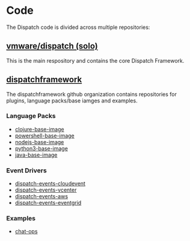 ---
---

# Code

The Dispatch code is divided across multiple repositories:

## [vmware/dispatch (solo)](https://github.com/vmware/dispatch/tree/solo)

This is the main respository and contains the core Dispatch Framework.

## [dispatchframework](https://github.com/dispatchframework)

The dispatchframework github organization contains repositories for plugins, language packs/base iamges and examples.

### Language Packs

* [clojure-base-image](https://github.com/dispatchframework/clojure-base-image)
* [powershell-base-image](https://github.com/dispatchframework/powershell-base-image)
* [nodejs-base-image](https://github.com/dispatchframework/nodejs-base-image)
* [python3-base-image](https://github.com/dispatchframework/python3-base-image)
* [java-base-image](https://github.com/dispatchframework/java-base-image)

### Event Drivers

* [dispatch-events-cloudevent](https://github.com/dispatchframework/dispatch-events-cloudevent)
* [dispatch-events-vcenter](https://github.com/dispatchframework/dispatch-events-vcenter)
* [dispatch-events-aws](https://github.com/dispatchframework/dispatch-events-aws)
* [dispatch-events-eventgrid](https://github.com/dispatchframework/dispatch-events-eventgrid)

### Examples

* [chat-ops](https://github.com/dispatchframework/chat-ops)